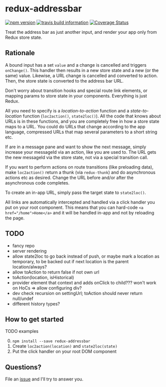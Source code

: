 # redux-addressbar

[![npm version](https://badge.fury.io/js/redux-addressbar.svg)](http://badge.fury.io/js/redux-addressbar)
[![travis build information](https://api.travis-ci.org/wmertens/redux-addressbar.svg)](https://travis-ci.org/wmertens/redux-addressbar)
[![Coverage Status](https://coveralls.io/repos/wmertens/redux-addressbar/badge.svg?branch=master)](https://coveralls.io/r/wmertens/redux-addressbar?branch=master)

Treat the address bar as just another input, and render your app only from Redux store state.

## Rationale

A bound input has a set `value` and a change is cancelled and triggers `onChange()`. This handler then results in a new store state and a new (or the same) value. Likewise, a URL change is cancelled and converted to action. Then, the store state is converted to the address bar URL.

Don't worry about transition hooks and special route link elements, or mapping params to store state in your components. Everything is just Redux.

All you need to specify is a *location-to-action* function and a *state-to-location* function (`loc2action()`, `state2loc()`). All the code that knows about URLs is in these functions, and you are completely free in how a store state maps to a URL. You could do URLs that change according to the app language, compressed URLs that map several parameters to a short string etc.

If are in a message pane and want to show the next message, simply increase your messageId via an action, like you are used to. The URL gets the new messageId via the store state, not via a special transition call.

If you want to perform actions on route transitions (like preloading data), make `loc2action()` return a thunk (via `redux-thunk`) and do asynchronous actions etc as desired. Change the URL before and/or after the asynchronous code completes.

To create an in-app URL, simply pass the target state to `state2loc()`.

All links are automatically intercepted and handled via a click handler you put on your root component. This means that you can hard-code `<a href="/home">Home</a>` and it will be handled in-app and not by reloading the page.

## TODO

* fancy repo
* server rendering
* allow state2loc to go back instead of push, or maybe mark a location as temporary, to be backed out if next location is the parent location/always?
* allow toAction to return false if not own url
* toAction(location, isHistorical)
* provider element that context and adds onClick to child??? won't work on HoCs => allow configuring div?
* dev check recursion on settingUrl; toAction should never return null/undef
* different history types?

## How to get started

TODO examples

0. `npm install --save redux-addressbar`
1. Create `loc2action(location)` and `state2loc(state)`
2. Put the click handler on your root DOM component

## Questions?

File an [issue](https://github.com/wmertens/redux-addressbar/issues) and I'll try to answer you.
